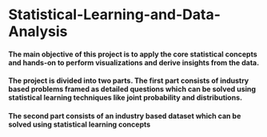 # Statistical-Learning-and-Data-Analysis

#### The main objective of this project is to apply the core statistical concepts and hands-on to perform visualizations and derive insights from the data.
#### The project is divided into two parts. The first part consists of industry based problems framed as detailed questions which can be solved using statistical learning techniques like joint probability and distributions.
#### The second part consists of an industry based dataset which can be solved using statistical learning concepts
